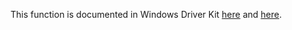 This function is documented in Windows Driver Kit [here](https://learn.microsoft.com/en-us/windows-hardware/drivers/ddi/wdm/nf-wdm-ntgetnotificationresourcemanager) and [here](https://learn.microsoft.com/en-us/windows-hardware/drivers/ddi/wdm/nf-wdm-zwgetnotificationresourcemanager).
